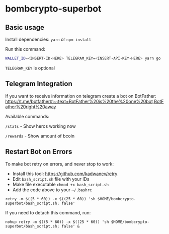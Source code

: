 # bombcrypto-superbot

## Basic usage

Install dependencies:
```yarn``` or ```npm install```

Run this command:



```bash
WALLET_ID=<INSERT-ID-HERE> TELEGRAM_KEY=<INSERT-API-KEY-HERE> yarn go
```

```TELEGRAM_KEY``` is optional

## Telegram Integration

If you want to receive information on telegram create a bot on BotFather: https://t.me/botfather#:~:text=BotFather%20is%20the%20one%20bot,BotFather%20right%20away

Available commands:

```/stats``` - Show heros working now

```/rewards``` - Show amount of bcoin

## Restart Bot on Errors

To make bot retry on errors, and never stop to work: 

* Install this tool: https://github.com/kadwanev/retry
* Edit ```bash_script.sh``` file with your IDs
* Make file executable ```chmod +x bash_script.sh```
* Add the code above to your ```~/.bashrc```

```retry -m $((5 * 60)) -x $((25 * 60)) 'sh $HOME/bombcrypto-superbot/bash_script.sh; false'```

If you need to detach this command, run:

```nohup retry -m $((5 * 60)) -x $((25 * 60)) 'sh $HOME/bombcrypto-superbot/bash_script.sh; false' &```


